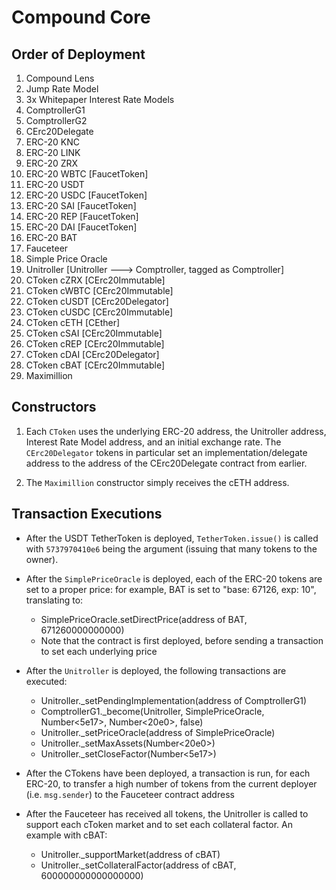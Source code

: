 # Compound Core

## Order of Deployment

1. Compound Lens
2. Jump Rate Model
3. 3x Whitepaper Interest Rate Models
4. ComptrollerG1
5. ComptrollerG2
6. CErc20Delegate
7. ERC-20 KNC
8. ERC-20 LINK
9. ERC-20 ZRX
10. ERC-20 WBTC [FaucetToken]
11. ERC-20 USDT
12. ERC-20 USDC [FaucetToken]
13. ERC-20 SAI [FaucetToken]
14. ERC-20 REP [FaucetToken]
15. ERC-20 DAI [FaucetToken]
16. ERC-20 BAT
17. Fauceteer
18. Simple Price Oracle
19. Unitroller [Unitroller ---> Comptroller, tagged as Comptroller]
20. CToken cZRX [CErc20Immutable]
21. CToken cWBTC [CErc20Immutable]
22. CToken cUSDT [CErc20Delegator]
23. CToken cUSDC [CErc20Immutable]
24. CToken cETH [CEther]
25. CToken cSAI [CErc20Immutable]
26. CToken cREP [CErc20Immutable]
27. CToken cDAI [CErc20Delegator]
28. CToken cBAT [CErc20Immutable]
29. Maximillion

## Constructors

1. Each `CToken` uses the underlying ERC-20 address, the Unitroller address, Interest Rate Model address, and an initial exchange rate. The `CErc20Delegator` tokens in particular set an implementation/delegate address to the address of the CErc20Delegate contract from earlier.

2. The `Maximillion` constructor simply receives the cETH address.

## Transaction Executions

* After the USDT TetherToken is deployed, `TetherToken.issue()` is called with `5737970410e6` being the argument (issuing that many tokens to the owner).

* After the `SimplePriceOracle` is deployed, each of the ERC-20 tokens are set to a proper price: for example, BAT is set to "base: 67126, exp: 10", translating to:
  * SimplePriceOracle.setDirectPrice(address of BAT, 671260000000000)
  * Note that the contract is first deployed, before sending a transaction to set each underlying price

* After the `Unitroller` is deployed, the following transactions are executed:
  * Unitroller.\_setPendingImplementation(address of ComptrollerG1)
  * ComptrollerG1.\_become(Unitroller, SimplePriceOracle, Number<5e17>, Number<20e0>, false)
  * Unitroller.\_setPriceOracle(address of SimplePriceOracle)
  * Unitroller.\_setMaxAssets(Number<20e0>)
  * Unitroller.\_setCloseFactor(Number<5e17>)

* After the CTokens have been deployed, a transaction is run, for each ERC-20, to transfer a high number of tokens from the current deployer (i.e. `msg.sender`) to the Fauceteer contract address

* After the Fauceteer has received all tokens, the Unitroller is called to support each cToken market and to set each collateral factor. An example with cBAT:
  * Unitroller.\_supportMarket(address of cBAT)
  * Unitroller.\_setCollateralFactor(address of cBAT, 600000000000000000)

